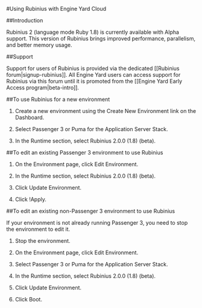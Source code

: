 #Using Rubinius with Engine Yard Cloud

##Introduction

Rubinius 2 (language mode Ruby 1.8) is currently available with Alpha support. This version of Rubinius brings improved performance, parallelism, and better memory usage.

##Support

Support for users of Rubinius is provided via the dedicated [[Rubinius forum|signup-rubinius]]. All Engine Yard users can access support for Rubinius via this forum until it is promoted from the [[Engine Yard Early Access program|beta-intro]].

##To use Rubinius for a new environment

1. Create a new environment using the Create New Environment link on the Dashboard. 

2. Select Passenger 3 or Puma for the Application Server Stack.  
  
3. In the Runtime section, select Rubinius 2.0.0 (1.8) (beta).  

##To edit an existing Passenger 3 environment to use Rubinius 

1. On the Environment page, click Edit Environment.  

2. In the Runtime section, select Rubinius 2.0.0 (1.8) (beta).

3. Click Update Environment.

4. Click !Apply.

##To edit an existing non-Passenger 3 environment to use Rubinius

If your environment is not already running Passenger 3, you need to stop the environment to edit it.

1. Stop the environment.

2. On the Environment page, click Edit Environment. 
 
2. Select Passenger 3 or Puma for the Application Server Stack.  

3. In the Runtime section, select Rubinius 2.0.0 (1.8) (beta).  

4. Click Update Environment.

5. Click Boot.
  

